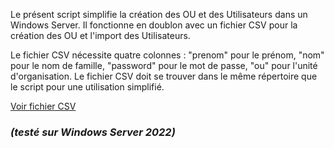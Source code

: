 Le présent script simplifie la création des OU et des Utilisateurs dans un Windows Server.
Il fonctionne en doublon avec un fichier CSV pour la création des OU et l'import des Utilisateurs.

Le fichier CSV nécessite quatre colonnes : "prenom" pour le prénom, "nom" pour le nom de famille, "password" pour le mot de passe, "ou" pour l'unité d'organisation.
Le fichier CSV doit se trouver dans le même répertoire que le script pour une utilisation simplifié.

[Voir fichier CSV](import.csv)

### *(testé sur Windows Server 2022)*